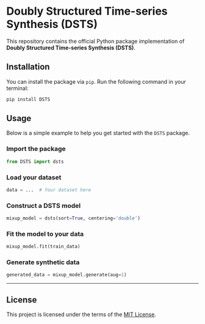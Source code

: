 # Doubly Structured Time-series Synthesis (DSTS)

This repository contains the official Python package implementation of **Doubly Structured Time-series Synthesis (DSTS)**.

## Installation

You can install the package via `pip`. Run the following command in your terminal:

```bash
pip install DSTS
```

## Usage

Below is a simple example to help you get started with the `DSTS` package.

### Import the package

```python
from DSTS import dsts
```

### Load your dataset

```python
data = ...  # Your dataset here
```

### Construct a DSTS model

```python
mixup_model = dsts(sort=True, centering='double')
```

### Fit the model to your data

```python
mixup_model.fit(train_data)
```

### Generate synthetic data

```python
generated_data = mixup_model.generate(aug=1)
```

---

## License

This project is licensed under the terms of the [MIT License](LICENSE).
